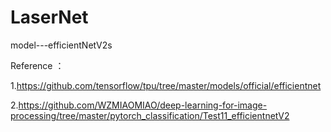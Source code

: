 # LaserNet
model---efficientNetV2s

Reference ：

1.https://github.com/tensorflow/tpu/tree/master/models/official/efficientnet

2.https://github.com/WZMIAOMIAO/deep-learning-for-image-processing/tree/master/pytorch_classification/Test11_efficientnetV2
